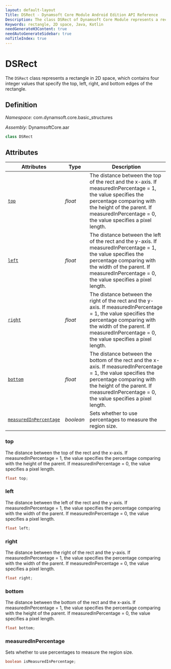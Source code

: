 ```yaml
---
layout: default-layout
Title: DSRect - Dynamsoft Core Module Android Edition API Reference
Description: The class DSRect of Dynamsoft Core Module represents a rectangle in 2D space, which contains four integer values that specify the top, left, right, and bottom edges of the rectangle.
Keywords: rectangle, 2D space, Java, Kotlin
needGenerateH3Content: true
needAutoGenerateSidebar: true
noTitleIndex: true
---
```


# DSRect

The `DSRect` class represents a rectangle in 2D space, which contains four integer values that specify the top, left, right, and bottom edges of the rectangle.

## Definition

*Namespace:* com.dynamsoft.core.basic_structures

*Assembly:* DynamsoftCore.aar

```java
class DSRect
```

## Attributes

| Attributes | Type | Description |
| ---------- | ---- | ----------- |
| [`top`](#top) | *float* | The distance between the top of the rect and the x-axis. If measuredInPercentage = 1, the value specifies the percentage comparing with the height of the parent. If measuredInPercentage = 0, the value specifies a pixel length. |
| [`left`](#left) | *float* | The distance between the left of the rect and the y-axis. If measuredInPercentage = 1, the value specifies the percentage comparing with the width of the parent. If measuredInPercentage = 0, the value specifies a pixel length. |
| [`right`](#right) | *float* | The distance between the right of the rect and the y-axis. If measuredInPercentage = 1, the value specifies the percentage comparing with the width of the parent. If measuredInPercentage = 0, the value specifies a pixel length. |
| [`bottom`](#bottom) | *float* | The distance between the bottom of the rect and the x-axis. If measuredInPercentage = 1, the value specifies the percentage comparing with the height of the parent. If measuredInPercentage = 0, the value specifies a pixel length. |
| [`measuredInPercentage`](#measuredinpercentage) | *boolean* | Sets whether to use percentages to measure the region size. |

### top

The distance between the top of the rect and the x-axis. If measuredInPercentage = 1, the value specifies the percentage comparing with the height of the parent. If measuredInPercentage = 0, the value specifies a pixel length.

```java
float top;
```

### left

The distance between the left of the rect and the y-axis. If measuredInPercentage = 1, the value specifies the percentage comparing with the width of the parent. If measuredInPercentage = 0, the value specifies a pixel length.

```java
float left;
```

### right

The distance between the right of the rect and the y-axis. If measuredInPercentage = 1, the value specifies the percentage comparing with the width of the parent. If measuredInPercentage = 0, the value specifies a pixel length.

```java
float right;
```

### bottom

The distance between the bottom of the rect and the x-axis. If measuredInPercentage = 1, the value specifies the percentage comparing with the height of the parent. If measuredInPercentage = 0, the value specifies a pixel length.

```java
float bottom;
```

### measuredInPercentage

Sets whether to use percentages to measure the region size.

```java
boolean isMeasuredInPercentage;
```
